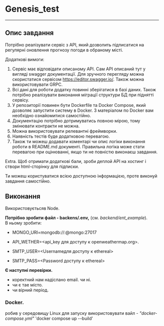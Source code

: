 # Genesis_test

---

## Опис завдання
Потрібно реалізувати сервіс з АРІ, який дозволить підписатися на регулярні оновлення прогнозу погоди в обраному місті.

Додаткові вимоги:
1. Сервіс має відповідати описаному АРІ. Сам АРІ описаний тут у вигляді swagger документації. Для зручного перегляду можна скористатися сервісом https://editor.swagger.io/. Також можна використовувати GRPC. 
2. Всі дані для роботи додатку повинні зберігатися в базі даних. Також потрібно реалізувати виконання міграції структури БД при піднятті сервісу. 
3. У репозиторії повинен бути Dockerfile та Docker Compose, який дозволяє запустити систему в Docker. З матеріалом по Docker вам необхідно ознайомитися самостійно.
4. Документацію потрібно дотримуватись повною мірою, тому змінювати контракти не можна. 
5. Можна використовувати релевантні фреймворки.
6. Наявність тестів буде додатковою перевагою.
7. Також ти можеш додавати коментарі чи опис логіки виконання роботи в README.md документі. Правильна логіка може стати перевагою при оцінюванні, якщо ти не повністю виконаєш завдання.

Extra. Щоб отримати додаткові бали, зроби деплой API на хостинг і створи html-сторінку для підписки.

Ти можеш користуватися всією доступною інформацією, проте виконуй завдання самостійно. 

## Виконання
Використовуєтьсяв Node.<br>


**Потрібно зробити файл - backens/.env,** (см. *backend/ent_example*).<br>
В ньому зробити:
- MONGO_URI=mongodb://<user>:<password>@mongo:27017

- API_WETHER=<api_key для доступу к openweathermap.org>.

- SMTP_USER=<Usernameдля доступу к ethereal>
- SMTP_PASS=<Password доступу к ethereal>

**Є наступні перевірки.**
- коректний нам надіслано email. чи ні.
- чи є тае місто.
- чи вірний період.


### **Docker.**
робив у середовищу Linux
для запуску використовувати вайл - *"docker-compose.yml"*
'docker compose up --build'


